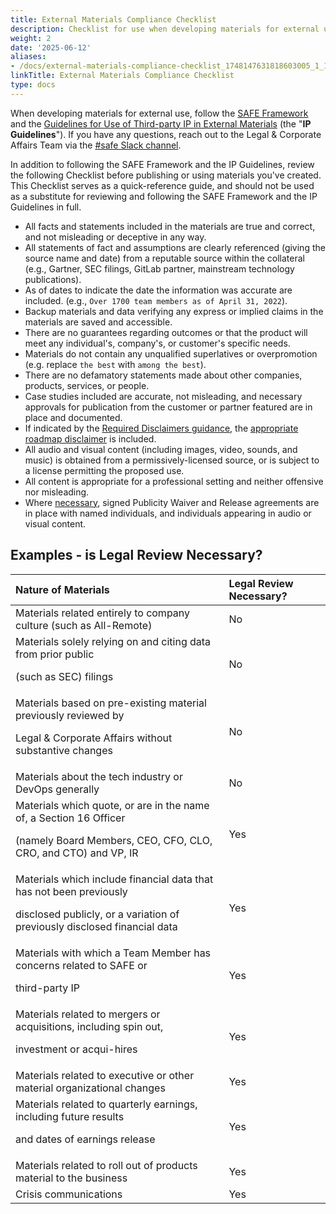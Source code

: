 ```yaml
---
title: External Materials Compliance Checklist
description: Checklist for use when developing materials for external use
weight: 2
date: '2025-06-12'
aliases:
- /docs/external-materials-compliance-checklist_1748147631818603005_1_1/
linkTitle: External Materials Compliance Checklist
type: docs
---
```


When developing materials for external use, follow the [SAFE Framework](/handbook/legal/safe-framework/) and the [Guidelines for Use of Third-party IP in External Materials](/handbook/legal/ip-public-materials-guidelines/) (the "**IP Guidelines**"). If you have any questions, reach out to the Legal & Corporate Affairs Team via the [#safe Slack channel](https://app.slack.com/client/T02592416/C01UZQ63WFQ).

In addition to following the SAFE Framework and the IP Guidelines, review the following Checklist before publishing or using materials you've created. This Checklist serves as a quick-reference guide, and should not be used as a substitute for reviewing and following the SAFE Framework and the IP Guidelines in full.

- All facts and statements included in the materials are true and correct, and not misleading or deceptive in any way.
- All statements of fact and assumptions are clearly referenced (giving the source name and date) from a reputable source within the collateral (e.g., Gartner, SEC filings, GitLab partner, mainstream technology publications).
- As of dates to indicate the date the information was accurate are included. (e.g., `Over 1700 team members as of April 31, 2022`).
- Backup materials and data verifying any express or implied claims in the materials are saved and accessible.
- There are no guarantees regarding outcomes or that the product will meet any individual's, company's, or customer's specific needs.
- Materials do not contain any unqualified superlatives or overpromotion (e.g. replace `the best` with `among the best`).
- There are no defamatory statements made about other companies, products, services, or people.
- Case studies included are accurate, not misleading, and necessary approvals for publication from the customer or partner featured are in place and documented.
- If indicated by the [Required Disclaimers guidance](/handbook/product/product-processes/product-safe-guidance/#required-disclaimers/), the [appropriate roadmap disclaimer](https://docs.google.com/presentation/d/1hbf9AnFj_E5Y_Yg_WWoy_R0WJXZZLV0zWpMUHqnIs3c/edit#slide=id.ge2b39964d2_0_144) is included.
- All audio and visual content (including images, video, sounds, and music) is obtained from a permissively-licensed source, or is subject to a license permitting the proposed use.
- All content is appropriate for a professional setting and neither offensive nor misleading.
- Where [necessary](/handbook/legal/publicity-waiver-release), signed Publicity Waiver and Release agreements are in place with named individuals, and individuals appearing in audio or visual content.

## Examples - is Legal Review Necessary?

| Nature of Materials | Legal Review Necessary? |
|:--------------------|:------------------------|
|Materials related entirely to company culture (such as All-Remote)|No|
|Materials solely relying on and citing data from prior public <p> (such as SEC) filings|No|
|Materials based on pre-existing material previously reviewed by <p> Legal & Corporate Affairs without substantive changes|No|
|Materials  about the tech industry or DevOps generally|No|
|Materials which quote, or are in the name of, a Section 16 Officer <p> (namely Board Members, CEO, CFO, CLO, CRO, and CTO) and VP, IR |Yes|
|Materials which include financial data that has not been previously <p> disclosed publicly, or a variation of previously disclosed financial data|Yes|
|Materials with which a Team Member has concerns related to SAFE or <p> third-party IP|Yes|
|Materials related to mergers or acquisitions, including spin out, <p> investment or acqui-hires|Yes|
|Materials related to executive or other material organizational changes|Yes|
|Materials related to quarterly earnings, including future results <p> and dates of earnings release|Yes|
|Materials related to roll out of products material to the business|Yes|
|Crisis communications|Yes|
